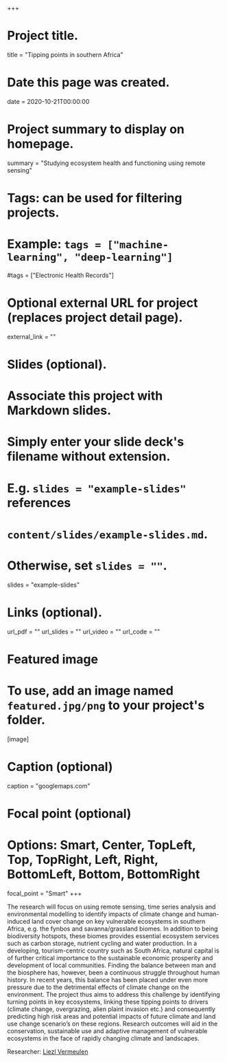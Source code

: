 +++
# Project title.
title = "Tipping points in southern Africa"

# Date this page was created.
date = 2020-10-21T00:00:00

# Project summary to display on homepage.
summary = "Studying ecosystem health and functioning using remote sensing"

# Tags: can be used for filtering projects.
# Example: `tags = ["machine-learning", "deep-learning"]`
#tags = ["Electronic Health Records"]

# Optional external URL for project (replaces project detail page).
external_link = ""

# Slides (optional).
#   Associate this project with Markdown slides.
#   Simply enter your slide deck's filename without extension.
#   E.g. `slides = "example-slides"` references 
#   `content/slides/example-slides.md`.
#   Otherwise, set `slides = ""`.
slides = "example-slides"

# Links (optional).
url_pdf = ""
url_slides = ""
url_video = ""
url_code = ""


# Featured image
# To use, add an image named `featured.jpg/png` to your project's folder. 
[image]
  # Caption (optional)
   caption = "googlemaps.com"
  
  # Focal point (optional)
  # Options: Smart, Center, TopLeft, Top, TopRight, Left, Right, BottomLeft, Bottom, BottomRight
  focal_point = "Smart"
+++

The research will focus on using remote sensing, time series analysis and environmental modelling to identify impacts of climate change and human-induced land cover change on key vulnerable ecosystems in southern Africa, e.g. the fynbos and savanna/grassland biomes.  In addition to being biodiversity hotspots, these biomes provides essential ecosystem services such as carbon storage, nutrient cycling and water production. In a developing, tourism-centric country such as South Africa, natural capital is of further critical importance to the sustainable economic prosperity and development of local communities. Finding the balance between man and the biosphere has, however, been a continuous struggle throughout human history. In recent years, this balance has been placed under even more pressure due to the detrimental effects of climate change on the environment.  The project thus aims to address this challenge by identifying turning points in key ecosystems, linking these tipping points to drivers (climate change, overgrazing, alien plaint invasion etc.) and consequently predicting high risk areas and potential impacts of future climate and land use change scenario’s on these regions.  Research outcomes will aid in the conservation, sustainable use and adaptive management of vulnerable ecosystems in the face of rapidly changing climate and landscapes.

Researcher: [Liezl Vermeulen](/author/liezl-vermeulen/)
